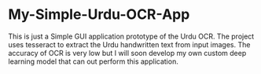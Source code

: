 # My-Simple-Urdu-OCR-App
This is just a Simple GUI application prototype of the Urdu OCR. The project uses tesseract to extract the Urdu handwritten text from input images. The accuracy of OCR is very low but I will soon develop my own custom deep learning model that can out perform this application.
